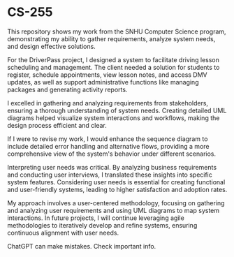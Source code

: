 # CS-255
This repository shows my work from the SNHU Computer Science program, demonstrating my ability to gather requirements, analyze system needs, and design effective solutions.

For the DriverPass project, I designed a system to facilitate driving lesson scheduling and management. The client needed a solution for students to register, schedule appointments, view lesson notes, and access DMV updates, as well as support administrative functions like managing packages and generating activity reports.

I excelled in gathering and analyzing requirements from stakeholders, ensuring a thorough understanding of system needs. Creating detailed UML diagrams helped visualize system interactions and workflows, making the design process efficient and clear.

If I were to revise my work, I would enhance the sequence diagram to include detailed error handling and alternative flows, providing a more comprehensive view of the system's behavior under different scenarios.

Interpreting user needs was critical. By analyzing business requirements and conducting user interviews, I translated these insights into specific system features. Considering user needs is essential for creating functional and user-friendly systems, leading to higher satisfaction and adoption rates.

My approach involves a user-centered methodology, focusing on gathering and analyzing user requirements and using UML diagrams to map system interactions. In future projects, I will continue leveraging agile methodologies to iteratively develop and refine systems, ensuring continuous alignment with user needs.










ChatGPT can make mistakes. Check important info.
